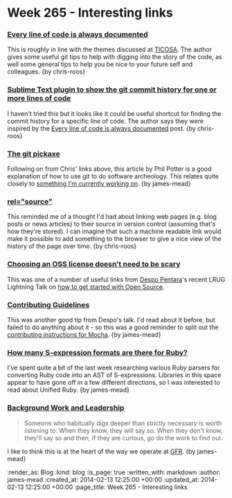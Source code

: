 Week 265 - Interesting links
============================

### [Every line of code is always documented](http://mislav.uniqpath.com/2014/02/hidden-documentation/)

This is roughly in line with the themes discussed at [TICOSA](http://ticosa.org/). The author gives some useful git tips to help with digging into the story of the code, as well some general tips to help you be nice to your future self and colleagues. {by chris-roos}

### [Sublime Text plugin to show the git commit history for one or more lines of code](https://github.com/cbumgard/GitCommitMsg)

I haven't tried this but it looks like it could be useful shortcut for finding the commit history for a specific line of code. The author says they were inspired by the [Every line of code is always documented](http://mislav.uniqpath.com/2014/02/hidden-documentation/) post. {by chris-roos}

### [The git pickaxe](http://www.philandstuff.com/2014/02/09/git-pickaxe.html)

Following on from Chris' links above, this article by Phil Potter is a good explanation of how to use git to do software archeology. This relates quite closely to [something I'm currently working on](https://github.com/freerange/method_log). {by james-mead}

### [rel="source"](http://adactio.com/journal/6667/)

This reminded me of a thought I'd had about linking web pages (e.g. blog posts or news articles) to their source in version control (assuming that's how they're stored). I can imagine that such a machine readable link would make it possible to add something to the browser to give a nice view of the history of the page over time. {by chris-roos}

### [Choosing an OSS license doesn’t need to be scary](http://choosealicense.com/)

This was one of a number of useful links from [Despo Pentara](https://twitter.com/despo)'s recent LRUG Lightning Talk on [how to get started with Open Source](https://skillsmatter.com/skillscasts/5057-open-source-how-to-get-started).

### [Contributing Guidelines](https://github.com/blog/1184-contributing-guidelines)

This was another good tip from Despo's talk. I'd read about it before, but failed to do anything about it - so this was a good reminder to split out the [contributing instructions for Mocha](https://github.com/freerange/mocha/commit/7095aaad20d283ca4b710aa534a397c2136dfe12). {by james-mead}

### [How many S-expression formats are there for Ruby?](http://www.matijs.net/blog/2012/11/04/how-many-s-expression-formats-are-there-for-ruby)

I've spent quite a bit of the last week researching various Ruby parsers for converting Ruby code into an AST of S-expressions. Libraries in this space appear to have gone off in a few different directions, so I was interested to read about Unified Ruby. {by james-mead}

### [Background Work and Leadership](https://www.facebook.com/notes/kent-beck/background-work-and-leadership/712114115488122)

> Someone who habitually digs deeper than strictly necessary is worth listening to.  When they know, they will say so.  When they don't know, they'll say so and then, if they are curious, go do the work to find out.

I like to think this is at the heart of the way we operate at [GFR](/). {by james-mead}

:render_as: Blog
:kind: blog
:is_page: true
:written_with: markdown
:author: james-mead
:created_at: 2014-02-13 12:25:00 +00:00
:updated_at: 2014-02-13 12:25:00 +00:00
:page_title: Week 265 - Interesting links
